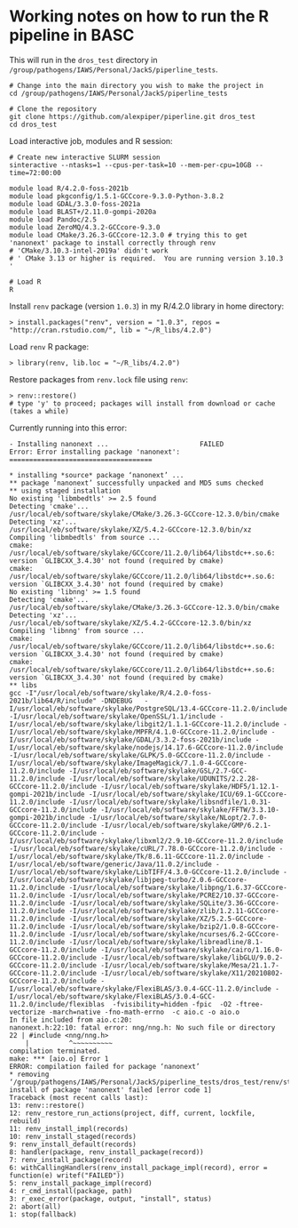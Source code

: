 # Working notes on how to run the R pipeline in BASC

This will run in the `dros_test` directory in `/group/pathogens/IAWS/Personal/JackS/piperline_tests`. 

    # Change into the main directory you wish to make the project in
    cd /group/pathogens/IAWS/Personal/JackS/piperline_tests

    # Clone the repository
    git clone https://github.com/alexpiper/piperline.git dros_test
    cd dros_test

Load interactive job, modules and R session:

    # Create new interactive SLURM session
    sinteractive --ntasks=1 --cpus-per-task=10 --mem-per-cpu=10GB --time=72:00:00

    module load R/4.2.0-foss-2021b
    module load pkgconfig/1.5.1-GCCcore-9.3.0-Python-3.8.2
    module load GDAL/3.3.0-foss-2021a
    module load BLAST+/2.11.0-gompi-2020a
    module load Pandoc/2.5
    module load ZeroMQ/4.3.2-GCCcore-9.3.0
    module load CMake/3.26.3-GCCcore-12.3.0 # trying this to get 'nanonext' package to install correctly through renv
    # 'CMake/3.10.3-intel-2019a' didn't work
    # ' CMake 3.13 or higher is required.  You are running version 3.10.3 '

    # Load R
    R

Install `renv` package (version `1.0.3`) in my R/4.2.0 library in home directory:

    > install.packages("renv", version = "1.0.3", repos = "http://cran.rstudio.com/", lib = "~/R_libs/4.2.0")

Load `renv` R package:

    > library(renv, lib.loc = "~/R_libs/4.2.0")

Restore packages from `renv.lock` file using `renv`:

    > renv::restore()
    # type 'y' to proceed; packages will install from download or cache (takes a while)

Currently running into this error: 

    - Installing nanonext ...                       FAILED
    Error: Error installing package 'nanonext':
    ====================================

    * installing *source* package ‘nanonext’ ...
    ** package ‘nanonext’ successfully unpacked and MD5 sums checked
    ** using staged installation
    No existing 'libmbedtls' >= 2.5 found
    Detecting 'cmake'...
    /usr/local/eb/software/skylake/CMake/3.26.3-GCCcore-12.3.0/bin/cmake
    Detecting 'xz'...
    /usr/local/eb/software/skylake/XZ/5.4.2-GCCcore-12.3.0/bin/xz
    Compiling 'libmbedtls' from source ...
    cmake: /usr/local/eb/software/skylake/GCCcore/11.2.0/lib64/libstdc++.so.6: version `GLIBCXX_3.4.30' not found (required by cmake)
    cmake: /usr/local/eb/software/skylake/GCCcore/11.2.0/lib64/libstdc++.so.6: version `GLIBCXX_3.4.30' not found (required by cmake)
    No existing 'libnng' >= 1.5 found
    Detecting 'cmake'...
    /usr/local/eb/software/skylake/CMake/3.26.3-GCCcore-12.3.0/bin/cmake
    Detecting 'xz'...
    /usr/local/eb/software/skylake/XZ/5.4.2-GCCcore-12.3.0/bin/xz
    Compiling 'libnng' from source ...
    cmake: /usr/local/eb/software/skylake/GCCcore/11.2.0/lib64/libstdc++.so.6: version `GLIBCXX_3.4.30' not found (required by cmake)
    cmake: /usr/local/eb/software/skylake/GCCcore/11.2.0/lib64/libstdc++.so.6: version `GLIBCXX_3.4.30' not found (required by cmake)
    ** libs
    gcc -I"/usr/local/eb/software/skylake/R/4.2.0-foss-2021b/lib64/R/include" -DNDEBUG   -I/usr/local/eb/software/skylake/PostgreSQL/13.4-GCCcore-11.2.0/include -I/usr/local/eb/software/skylake/OpenSSL/1.1/include -I/usr/local/eb/software/skylake/libgit2/1.1.1-GCCcore-11.2.0/include -I/usr/local/eb/software/skylake/MPFR/4.1.0-GCCcore-11.2.0/include -I/usr/local/eb/software/skylake/GDAL/3.3.2-foss-2021b/include -I/usr/local/eb/software/skylake/nodejs/14.17.6-GCCcore-11.2.0/include -I/usr/local/eb/software/skylake/GLPK/5.0-GCCcore-11.2.0/include -I/usr/local/eb/software/skylake/ImageMagick/7.1.0-4-GCCcore-11.2.0/include -I/usr/local/eb/software/skylake/GSL/2.7-GCC-11.2.0/include -I/usr/local/eb/software/skylake/UDUNITS/2.2.28-GCCcore-11.2.0/include -I/usr/local/eb/software/skylake/HDF5/1.12.1-gompi-2021b/include -I/usr/local/eb/software/skylake/ICU/69.1-GCCcore-11.2.0/include -I/usr/local/eb/software/skylake/libsndfile/1.0.31-GCCcore-11.2.0/include -I/usr/local/eb/software/skylake/FFTW/3.3.10-gompi-2021b/include -I/usr/local/eb/software/skylake/NLopt/2.7.0-GCCcore-11.2.0/include -I/usr/local/eb/software/skylake/GMP/6.2.1-GCCcore-11.2.0/include -I/usr/local/eb/software/skylake/libxml2/2.9.10-GCCcore-11.2.0/include -I/usr/local/eb/software/skylake/cURL/7.78.0-GCCcore-11.2.0/include -I/usr/local/eb/software/skylake/Tk/8.6.11-GCCcore-11.2.0/include -I/usr/local/eb/software/generic/Java/11.0.2/include -I/usr/local/eb/software/skylake/LibTIFF/4.3.0-GCCcore-11.2.0/include -I/usr/local/eb/software/skylake/libjpeg-turbo/2.0.6-GCCcore-11.2.0/include -I/usr/local/eb/software/skylake/libpng/1.6.37-GCCcore-11.2.0/include -I/usr/local/eb/software/skylake/PCRE2/10.37-GCCcore-11.2.0/include -I/usr/local/eb/software/skylake/SQLite/3.36-GCCcore-11.2.0/include -I/usr/local/eb/software/skylake/zlib/1.2.11-GCCcore-11.2.0/include -I/usr/local/eb/software/skylake/XZ/5.2.5-GCCcore-11.2.0/include -I/usr/local/eb/software/skylake/bzip2/1.0.8-GCCcore-11.2.0/include -I/usr/local/eb/software/skylake/ncurses/6.2-GCCcore-11.2.0/include -I/usr/local/eb/software/skylake/libreadline/8.1-GCCcore-11.2.0/include -I/usr/local/eb/software/skylake/cairo/1.16.0-GCCcore-11.2.0/include -I/usr/local/eb/software/skylake/libGLU/9.0.2-GCCcore-11.2.0/include -I/usr/local/eb/software/skylake/Mesa/21.1.7-GCCcore-11.2.0/include -I/usr/local/eb/software/skylake/X11/20210802-GCCcore-11.2.0/include -I/usr/local/eb/software/skylake/FlexiBLAS/3.0.4-GCC-11.2.0/include -I/usr/local/eb/software/skylake/FlexiBLAS/3.0.4-GCC-11.2.0/include/flexiblas  -fvisibility=hidden -fpic  -O2 -ftree-vectorize -march=native -fno-math-errno  -c aio.c -o aio.o
    In file included from aio.c:20:
    nanonext.h:22:10: fatal error: nng/nng.h: No such file or directory
    22 | #include <nng/nng.h>
        |          ^~~~~~~~~~~
    compilation terminated.
    make: *** [aio.o] Error 1
    ERROR: compilation failed for package ‘nanonext’
    * removing ‘/group/pathogens/IAWS/Personal/JackS/piperline_tests/dros_test/renv/staging/2/nanonext’
    install of package 'nanonext' failed [error code 1]
    Traceback (most recent calls last):
    13: renv::restore()
    12: renv_restore_run_actions(project, diff, current, lockfile, rebuild)
    11: renv_install_impl(records)
    10: renv_install_staged(records)
    9: renv_install_default(records)
    8: handler(package, renv_install_package(record))
    7: renv_install_package(record)
    6: withCallingHandlers(renv_install_package_impl(record), error = function(e) writef("FAILED"))
    5: renv_install_package_impl(record)
    4: r_cmd_install(package, path)
    3: r_exec_error(package, output, "install", status)
    2: abort(all)
    1: stop(fallback)